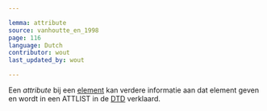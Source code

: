 ```yaml
---

lemma: attribute
source: vanhoutte_en_1998
page: 116
language: Dutch
contributor: wout
last_updated_by: wout

---
```


Een _attribute_ bij een [element](element.html) kan verdere informatie aan dat element geven en wordt in een ATTLIST in de [DTD](DTD.html) verklaard.

